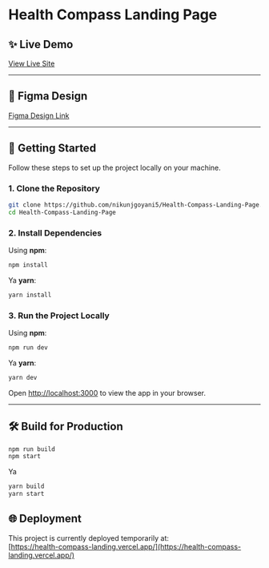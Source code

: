 # Health Compass Landing Page

## ✨ Live Demo

[View Live Site](https://health-compass-landing.vercel.app)

---

## 🎨 Figma Design

[Figma Design Link](https://www.figma.com/design/JIOgoWUjzDERKBi7DdjhCu/Health-Compass-Ui?node-id=787-45403&p=f&t=I7D0W20h0Dpf1Ed8-0)

---

## 🚀 Getting Started

Follow these steps to set up the project locally on your machine.

### 1. Clone the Repository

```bash
git clone https://github.com/nikunjgoyani5/Health-Compass-Landing-Page.git
cd Health-Compass-Landing-Page
```

### 2. Install Dependencies

Using **npm**:
```bash
npm install
```
Ya **yarn**:
```bash
yarn install
```

### 3. Run the Project Locally

Using **npm**:
```bash
npm run dev
```
Ya **yarn**:
```bash
yarn dev
```

Open [http://localhost:3000](http://localhost:3000) to view the app in your browser.

---

## 🛠️ Build for Production

```bash
npm run build
npm start
```
Ya
```bash
yarn build
yarn start
```

## 🌐 Deployment

This project is currently deployed temporarily at:  
[https://health-compass-landing.vercel.app/](https://health-compass-landing.vercel.app/)

